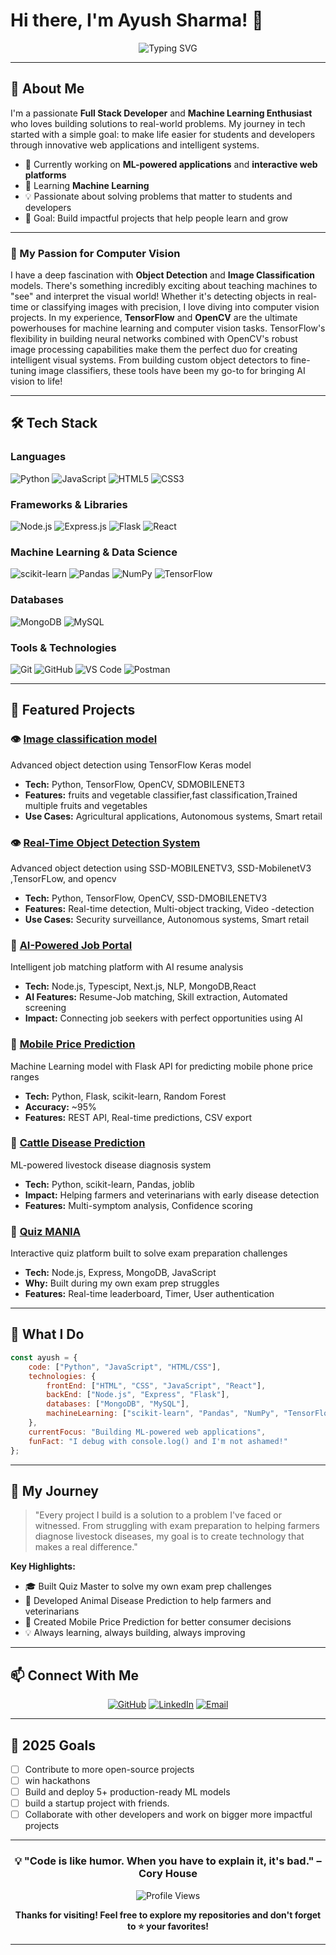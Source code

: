 # Hi there, I'm Ayush Sharma! 👋

<div align="center">
  
![Typing SVG](https://readme-typing-svg.herokuapp.com?font=Fira+Code&pause=1000&color=2E9EF7&center=true&vCenter=true&width=435&lines=CODE+IT+DOWN)


</div>

---

## 🚀 About Me

I'm a passionate **Full Stack Developer** and **Machine Learning Enthusiast** who loves building solutions to real-world problems. My journey in tech started with a simple goal: to make life easier for students and developers through innovative web applications and intelligent systems.

- 🔭 Currently working on **ML-powered applications** and **interactive web platforms**
- 🌱 Learning **Machine Learning**
- 💡 Passionate about solving problems that matter to students and developers
- 🎯 Goal: Build impactful projects that help people learn and grow
---
### 🤖 My Passion for Computer Vision

I have a deep fascination with **Object Detection** and **Image Classification** models. There's something incredibly exciting about teaching machines to "see" and interpret the visual world! Whether it's detecting objects in real-time or classifying images with precision, I love diving into computer vision projects. In my experience, **TensorFlow** and **OpenCV** are the ultimate powerhouses for machine learning and computer vision tasks. TensorFlow's flexibility in building neural networks combined with OpenCV's robust image processing capabilities make them the perfect duo for creating intelligent visual systems. From building custom object detectors to fine-tuning image classifiers, these tools have been my go-to for bringing AI vision to life!

---


## 🛠️ Tech Stack

### Languages
![Python](https://img.shields.io/badge/Python-3776AB?style=for-the-badge&logo=python&logoColor=white)
![JavaScript](https://img.shields.io/badge/JavaScript-F7DF1E?style=for-the-badge&logo=javascript&logoColor=black)
![HTML5](https://img.shields.io/badge/HTML5-E34F26?style=for-the-badge&logo=html5&logoColor=white)
![CSS3](https://img.shields.io/badge/CSS3-1572B6?style=for-the-badge&logo=css3&logoColor=white)

### Frameworks & Libraries
![Node.js](https://img.shields.io/badge/Node.js-339933?style=for-the-badge&logo=nodedotjs&logoColor=white)
![Express.js](https://img.shields.io/badge/Express.js-000000?style=for-the-badge&logo=express&logoColor=white)
![Flask](https://img.shields.io/badge/Flask-000000?style=for-the-badge&logo=flask&logoColor=white)
![React](https://img.shields.io/badge/React-20232A?style=for-the-badge&logo=react&logoColor=61DAFB)

### Machine Learning & Data Science
![scikit-learn](https://img.shields.io/badge/scikit--learn-F7931E?style=for-the-badge&logo=scikit-learn&logoColor=white)
![Pandas](https://img.shields.io/badge/Pandas-150458?style=for-the-badge&logo=pandas&logoColor=white)
![NumPy](https://img.shields.io/badge/NumPy-013243?style=for-the-badge&logo=numpy&logoColor=white)
![TensorFlow](https://img.shields.io/badge/TensorFlow-FF6F00?style=for-the-badge&logo=tensorflow&logoColor=white)

### Databases
![MongoDB](https://img.shields.io/badge/MongoDB-47A248?style=for-the-badge&logo=mongodb&logoColor=white)
![MySQL](https://img.shields.io/badge/MySQL-4479A1?style=for-the-badge&logo=mysql&logoColor=white)

### Tools & Technologies
![Git](https://img.shields.io/badge/Git-F05032?style=for-the-badge&logo=git&logoColor=white)
![GitHub](https://img.shields.io/badge/GitHub-181717?style=for-the-badge&logo=github&logoColor=white)
![VS Code](https://img.shields.io/badge/VS_Code-007ACC?style=for-the-badge&logo=visual-studio-code&logoColor=white)
![Postman](https://img.shields.io/badge/Postman-FF6C37?style=for-the-badge&logo=postman&logoColor=white)

---

## 🎯 Featured Projects

### 👁️ [Image classification model](https://github.com/Ayush2049/FRUITS-AND-VEGETABLE-CLASSIFIER)
Advanced object detection using TensorFlow Keras model
- **Tech:** Python, TensorFlow, OpenCV, SDMOBILENET3
- **Features:** fruits and vegetable classifier,fast classification,Trained multiple fruits and vegetables
- **Use Cases:** Agricultural applications, Autonomous systems, Smart retail

### 👁️ [Real-Time Object Detection System](https://github.com/Ayush2049/OBJECT-DETECTION--THROUGH-IMAGE-VIDEO-AND-WEBCAM)
Advanced object detection using SSD-MOBILENETV3, SSD-MobilenetV3 ,TensorFLow, and opencv
- **Tech:** Python, TensorFlow, OpenCV, SSD-DMOBILENETV3
- **Features:** Real-time detection, Multi-object tracking, Video -detection
- **Use Cases:** Security surveillance, Autonomous systems, Smart retail

### 💼 [AI-Powered Job Portal](https://github.com/Ayush2049/JOBPORTAL-WITH-AI-RESUME-MATCHING)
Intelligent job matching platform with AI resume analysis
- **Tech:** Node.js, Typescipt, Next.js, NLP, MongoDB,React
- **AI Features:** Resume-Job matching, Skill extraction, Automated screening
- **Impact:** Connecting job seekers with perfect opportunities using AI

### 📱 [Mobile Price Prediction](https://github.com/Ayush2049/MOBILE-PHONES-PRICE-PREDICTOR)
Machine Learning model with Flask API for predicting mobile phone price ranges
- **Tech:** Python, Flask, scikit-learn, Random Forest
- **Accuracy:** ~95%
- **Features:** REST API, Real-time predictions, CSV export

### 🐄 [Cattle Disease Prediction](https://github.com/Ayush2049/CATTLES-DISEASE-PREDICTOR)
ML-powered livestock disease diagnosis system
- **Tech:** Python, scikit-learn, Pandas, joblib
- **Impact:** Helping farmers and veterinarians with early disease detection
- **Features:** Multi-symptom analysis, Confidence scoring

### 📝 [Quiz MANIA](https://github.com/Ayush2049/THE-ULTIMATE-QUIZ-WEB-APP)
Interactive quiz platform built to solve exam preparation challenges
- **Tech:** Node.js, Express, MongoDB, JavaScript
- **Why:** Built during my own exam prep struggles
- **Features:** Real-time leaderboard, Timer, User authentication

---


## 💼 What I Do
```javascript
const ayush = {
    code: ["Python", "JavaScript", "HTML/CSS"],
    technologies: {
        frontEnd: ["HTML", "CSS", "JavaScript", "React"],
        backEnd: ["Node.js", "Express", "Flask"],
        databases: ["MongoDB", "MySQL"],
        machineLearning: ["scikit-learn", "Pandas", "NumPy", "TensorFlow"]
    },
    currentFocus: "Building ML-powered web applications",
    funFact: "I debug with console.log() and I'm not ashamed!"
};
```

---

## 🌟 My Journey

> "Every project I build is a solution to a problem I've faced or witnessed. From struggling with exam preparation to helping farmers diagnose livestock diseases, my goal is to create technology that makes a real difference."

**Key Highlights:**
- 🎓 Built Quiz Master to solve my own exam prep challenges
- 🐄 Developed Animal Disease Prediction to help farmers and veterinarians
- 📱 Created Mobile Price Prediction for better consumer decisions
- 💡 Always learning, always building, always improving

---

## 📫 Connect With Me

<div align="center">

[![GitHub](https://img.shields.io/badge/GitHub-181717?style=for-the-badge&logo=github&logoColor=white)](https://github.com/Ayush2049)
[![LinkedIn](https://img.shields.io/badge/LinkedIn-0A66C2?style=for-the-badge&logo=linkedin&logoColor=white)](https://in.linkedin.com/in/ayush-sharma-8805842ba)
[![Email](https://img.shields.io/badge/Email-D14836?style=for-the-badge&logo=gmail&logoColor=white)](mailto:dm.ayushsharma@gmail.com)

</div>



---

## 🎯 2025 Goals

- [ ] Contribute to more open-source projects
- [ ] win hackathons
- [ ] Build and deploy 5+ production-ready ML models
- [ ] build a startup project with friends.
- [ ] Collaborate with other developers and work on bigger more impactful projects

---

<div align="center">

### 💡 "Code is like humor. When you have to explain it, it's bad." – Cory House

![Profile Views](https://komarev.com/ghpvc/?username=Ayush2049&color=brightgreen&style=flat-square)

**Thanks for visiting! Feel free to explore my repositories and don't forget to ⭐ your favorites!**

</div>

---

<div align="center">
  
